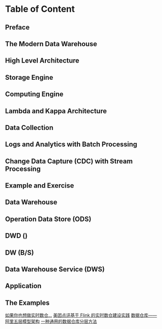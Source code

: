 # Table of Content

## Preface
## The Modern Data Warehouse
 ## High Level Architecture
 ## Storage Engine
 ## Computing Engine
 ## Lambda and Kappa Architecture
## Data Collection
  ## Logs and Analytics with Batch Processing
  ## Change Data Capture (CDC) with Stream Processing
  ## Example and Exercise

## Data Warehouse
  ## Operation Data Store (ODS)
  ## DWD ()
  ## DW (B/S)
  ## Data Warehouse Service (DWS) 
  ## Application

## The Examples
[如果你也想做实时数仓…](https://ververica.cn/developers/how-to-do-real-time-counting/)
[美团点评基于 Flink 的实时数仓建设实践](https://tech.meituan.com/2018/10/18/meishi-data-flink.html)
[数据仓库——阿里五层模型架构](https://blog.csdn.net/sinat_28472983/article/details/84783088)
[一种通用的数据仓库分层方法](https://www.jishuwen.com/d/2QCF)



